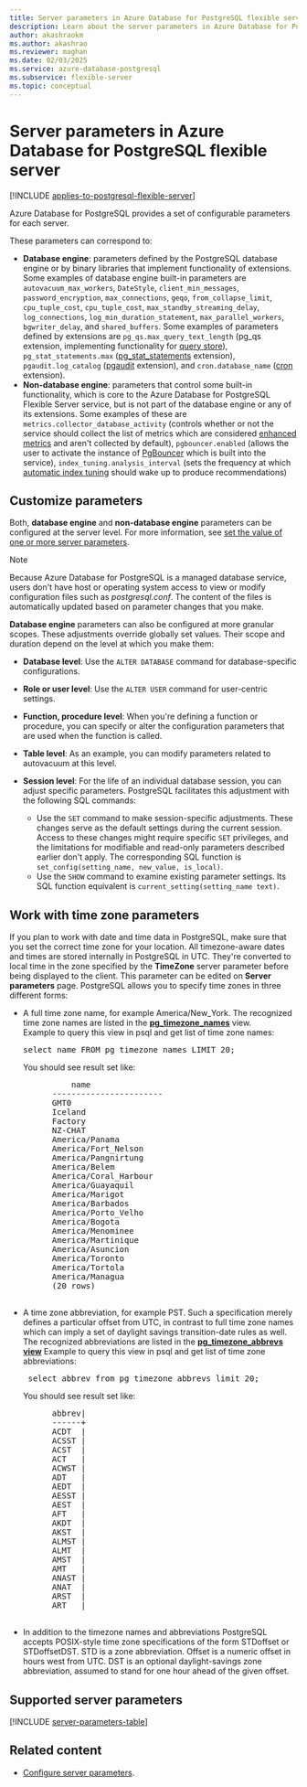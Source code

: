 ```yaml
---
title: Server parameters in Azure Database for PostgreSQL flexible server
description: Learn about the server parameters in Azure Database for PostgreSQL flexible server.
author: akashraokm
ms.author: akashrao
ms.reviewer: maghan
ms.date: 02/03/2025
ms.service: azure-database-postgresql
ms.subservice: flexible-server
ms.topic: conceptual
---
```


# Server parameters in Azure Database for PostgreSQL flexible server

[!INCLUDE [applies-to-postgresql-flexible-server](~/reusable-content/ce-skilling/azure/includes/postgresql/includes/applies-to-postgresql-flexible-server.md)]

Azure Database for PostgreSQL provides a set of configurable parameters for each server.

These parameters can correspond to:

- **Database engine**: parameters defined by the PostgreSQL database engine or by binary libraries that implement functionality of extensions. Some examples of database engine built-in parameters are `autovacuum_max_workers`, `DateStyle`, `client_min_messages`, `password_encryption`, `max_connections`, `geqo`, `from_collapse_limit`, `cpu_tuple_cost`, `cpu_tuple_cost`, `max_standby_streaming_delay`, `log_connections`, `log_min_duration_statement`, `max_parallel_workers`, `bgwriter_delay`, and `shared_buffers`. Some examples of parameters defined by extensions are `pg_qs.max_query_text_length` (pg_qs extension, implementing functionality for [query store](concepts-query-store.md)), `pg_stat_statements.max` ([pg_stat_statements](https://www.postgresql.org/docs/current/pgstatstatements.html#PGSTATSTATEMENTS-CONFIG-PARAMS) extension), `pgaudit.log_catalog` ([pgaudit](https://github.com/pgaudit/pgaudit) extension), and `cron.database_name` ([cron](https://github.com/citusdata/pg_cron) extension).
- **Non-database engine**: parameters that control some built-in functionality, which is core to the Azure Database for PostgreSQL Flexible Server service, but is not part of the database engine or any of its extensions. Some examples of these are `metrics.collector_database_activity` (controls whether or not the service should collect the list of metrics which are considered [enhanced metrics](concepts-monitoring.md#enhanced-metrics) and aren't collected by default), `pgbouncer.enabled` (allows the user to activate the instance of [PgBouncer](concepts-pgbouncer.md) which is built into the service), `index_tuning.analysis_interval` (sets the frequency at which [automatic index tuning](concepts-index-tuning.md) should wake up to produce recommendations)

## Customize parameters

Both, **database engine** and **non-database engine** parameters can be configured at the server level. For more information, see [set the value of one or more server parameters](how-to-server-parameters-set-value.md).

> [!NOTE]
> Because Azure Database for PostgreSQL is a managed database service, users don't have host or operating system access to view or modify configuration files such as *postgresql.conf*. The content of the files is automatically updated based on parameter changes that you make.

**Database engine** parameters can also be configured at more granular scopes. These adjustments override globally set values. Their scope and duration depend on the level at which you make them:

* **Database level**: Use the `ALTER DATABASE` command for database-specific configurations.
* **Role or user level**: Use the `ALTER USER` command for user-centric settings.
* **Function, procedure level**: When you're defining a function or procedure, you can specify or alter the configuration parameters that are used when the function is called.
* **Table level**: As an example, you can modify parameters related to autovacuum at this level.
* **Session level**: For the life of an individual database session, you can adjust specific parameters. PostgreSQL facilitates this adjustment with the following SQL commands:

  * Use the `SET` command to make session-specific adjustments. These changes serve as the default settings during the current session. Access to these changes might require specific `SET` privileges, and the limitations for modifiable and read-only parameters described earlier don't apply. The corresponding SQL function is `set_config(setting_name, new_value, is_local)`.
  * Use the `SHOW` command to examine existing parameter settings. Its SQL function equivalent is `current_setting(setting_name text)`.


## Work with time zone parameters
If you plan to work with date and time data in PostgreSQL, make sure that you set the correct time zone for your location. All timezone-aware dates and times are stored internally in PostgreSQL in UTC. They're converted to local time in the zone specified by the **TimeZone** server parameter before being displayed to the client. This parameter can be edited on **Server parameters** page. 
PostgreSQL allows you to specify time zones in three different forms:

- A full time zone name, for example America/New_York. The recognized time zone names are listed in the [**pg_timezone_names**](https://www.postgresql.org/docs/9.2/view-pg-timezone-names.html) view.  
   Example to query this view in psql and get list of time zone names:
   <pre>select name FROM pg_timezone_names LIMIT 20;</pre>

   You should see result set like:

   <pre>
            name
        -----------------------
        GMT0
        Iceland
        Factory
        NZ-CHAT
        America/Panama
        America/Fort_Nelson
        America/Pangnirtung
        America/Belem
        America/Coral_Harbour
        America/Guayaquil
        America/Marigot
        America/Barbados
        America/Porto_Velho
        America/Bogota
        America/Menominee
        America/Martinique
        America/Asuncion
        America/Toronto
        America/Tortola
        America/Managua
        (20 rows)
    </pre>
   
- A time zone abbreviation, for example PST. Such a specification merely defines a particular offset from UTC, in contrast to full time zone names which can imply a set of daylight savings transition-date rules as well. The recognized abbreviations are listed in the [**pg_timezone_abbrevs view**](https://www.postgresql.org/docs/current/view-pg-timezone-abbrevs.html)
   Example to query this view in psql and get list of time zone abbreviations:

   <pre> select abbrev from pg_timezone_abbrevs limit 20;</pre>

    You should see result set like:

     <pre>
        abbrev|
        ------+
        ACDT  |
        ACSST |
        ACST  |
        ACT   |
        ACWST |
        ADT   |
        AEDT  |
        AESST |
        AEST  |
        AFT   |
        AKDT  |
        AKST  |
        ALMST |
        ALMT  |
        AMST  |
        AMT   |
        ANAST |
        ANAT  |
        ARST  |
        ART   |
    </pre>

- In addition to the timezone names and abbreviations PostgreSQL accepts POSIX-style time zone specifications of the form STDoffset or STDoffsetDST. STD is a zone abbreviation. Offset is a numeric offset in hours west from UTC. DST is an optional daylight-savings zone abbreviation, assumed to stand for one hour ahead of the given offset.

## Supported server parameters

[!INCLUDE [server-parameters-table](includes/server-parameters-table.md)]


## Related content

- [Configure server parameters](how-to-server-parameters-list-all.md).
